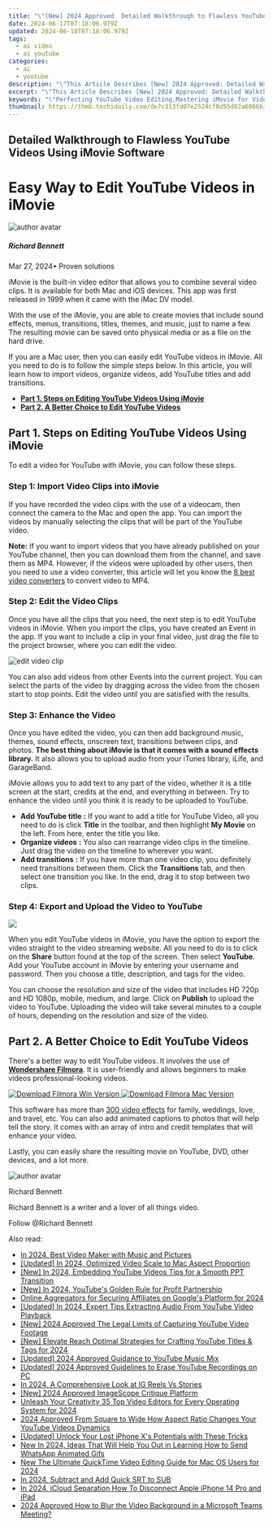 ```yaml
---
title: "\"[New] 2024 Approved  Detailed Walkthrough to Flawless YouTube Videos Using iMovie Software\""
date: 2024-06-17T07:18:06.979Z
updated: 2024-06-18T07:18:06.979Z
tags:
  - ai video
  - ai youtube
categories:
  - ai
  - youtube
description: "\"This Article Describes [New] 2024 Approved: Detailed Walkthrough to Flawless YouTube Videos Using iMovie Software\""
excerpt: "\"This Article Describes [New] 2024 Approved: Detailed Walkthrough to Flawless YouTube Videos Using iMovie Software\""
keywords: "\"Perfecting YouTube Video Editing,Mastering iMovie for Video Quality,Tips for High-Quality iMovie Projects,Guide to Flawless iMovie Videos,Enhancing Video Proficiency in iMovie,Creating Impeccable YouTube Content with iMovie,Optimizing iMovie Editing Techniques\""
thumbnail: https://thmb.techidaily.com/de7c313fd07e2524cf8d55d82a6066b369ed71aad2bc2f894ad55f60508b5e77.jpg
---
```


## Detailed Walkthrough to Flawless YouTube Videos Using iMovie Software

# Easy Way to Edit YouTube Videos in iMovie

![author avatar](https://images.wondershare.com/filmora/article-images/richard-bennett.jpg)

##### Richard Bennett

 Mar 27, 2024• Proven solutions

iMovie is the built-in video editor that allows you to combine several video clips. It is available for both Mac and iOS devices. This app was first released in 1999 when it came with the iMac DV model.

With the use of the iMovie, you are able to create movies that include sound effects, menus, transitions, titles, themes, and music, just to name a few. The resulting movie can be saved onto physical media or as a file on the hard drive.

If you are a Mac user, then you can easily edit YouTube videos in iMovie. All you need to do is to follow the simple steps below. In this article, you will learn how to import videos, organize videos, add YouTube titles and add transitions.

* **[Part 1\. Steps on Editing YouTube Videos Using iMovie](#part1)**
* **[Part 2\. A Better Choice to Edit YouTube Videos](#part2)**

## Part 1\. Steps on Editing YouTube Videos Using iMovie

To edit a video for YouTube with iMovie, you can follow these steps.

### Step 1: Import Video Clips into iMovie

If you have recorded the video clips with the use of a videocam, then connect the camera to the Mac and open the app. You can import the videos by manually selecting the clips that will be part of the YouTube video.

**Note:** If you want to import videos that you have already published on your YouTube channel, then you can download them from the channel, and save them as MP4\. However, if the videos were uploaded by other users, then you need to use a video converter, this article will let you know the [8 best video converters](https://tools.techidaily.com/wondershare/filmora/download/) to convert video to MP4.

### Step 2: Edit the Video Clips

Once you have all the clips that you need, the next step is to edit YouTube videos in iMovie. When you import the clips, you have created an Event in the app. If you want to include a clip in your final video, just drag the file to the project browser, where you can edit the video.

![edit video clip](https://images.wondershare.com/filmora/article-images/transitions-imovie.jpg)

You can also add videos from other Events into the current project. You can select the parts of the video by dragging across the video from the chosen start to stop points. Edit the video until you are satisfied with the results.

### Step 3: Enhance the Video

Once you have edited the video, you can then add background music, themes, sound effects, onscreen text, transitions between clips, and photos. **The best thing about iMovie is that it comes with a sound effects library.** It also allows you to upload audio from your iTunes library, iLife, and GarageBand.

iMovie allows you to add text to any part of the video, whether it is a title screen at the start, credits at the end, and everything in between. Try to enhance the video until you think it is ready to be uploaded to YouTube.

* **Add YouTube title** **:** If you want to add a title for YouTube Video, all you need to do is click **Title** in the toolbar, and then highlight **My Movie** on the left. From here, enter the title you like.
* **Organize videos** **:** You also can rearrange video clips in the timeline. Just drag the video on the timeline to wherever you want.
* **Add transitions** **:** If you have more than one video clip, you definitely need transitions between them. Click the **Transitions** tab, and then select one transition you like. In the end, drag it to stop between two clips.

### Step 4: Export and Upload the Video to YouTube

![](https://images.wondershare.com/filmora/article-images/imovie-export-to-file.jpg)

When you edit YouTube videos in iMovie, you have the option to export the video straight to the video streaming website. All you need to do is to click on the **Share** button found at the top of the screen. Then select **YouTube**. Add your YouTube account in iMovie by entering your username and password. Then you choose a title, description, and tags for the video.

You can choose the resolution and size of the video that includes HD 720p and HD 1080p, mobile, medium, and large. Click on **Publish** to upload the video to YouTube. Uploading the video will take several minutes to a couple of hours, depending on the resolution and size of the video.

## Part 2\. A Better Choice to Edit YouTube Videos

There's a better way to edit YouTube videos. It involves the use of **[Wondershare Filmora](https://tools.techidaily.com/wondershare/filmora/download/)**. It is user-friendly and allows beginners to make videos professional-looking videos.

[![Download Filmora Win Version](https://images.wondershare.com/filmora/guide/download-btn-win.jpg) ](https://tools.techidaily.com/wondershare/filmora/download/) [![Download Filmora Mac Version](https://images.wondershare.com/filmora/guide/download-btn-mac.jpg) ](https://tools.techidaily.com/wondershare/filmora/download/)

This software has more than [300 video effects](https://tools.techidaily.com/wondershare/filmora/download/) for family, weddings, love, and travel, etc. You can also add animated captions to photos that will help tell the story. It comes with an array of intro and credit templates that will enhance your video.

Lastly, you can easily share the resulting movie on YouTube, DVD, other devices, and a lot more.

![author avatar](https://images.wondershare.com/filmora/article-images/richard-bennett.jpg)

Richard Bennett

Richard Bennett is a writer and a lover of all things video.

Follow @Richard Bennett


<ins class="adsbygoogle"
     style="display:block"
     data-ad-format="autorelaxed"
     data-ad-client="ca-pub-7571918770474297"
     data-ad-slot="1223367746"></ins>



<ins class="adsbygoogle"
     style="display:block"
     data-ad-client="ca-pub-7571918770474297"
     data-ad-slot="8358498916"
     data-ad-format="auto"
     data-full-width-responsive="true"></ins>

<span class="atpl-alsoreadstyle">Also read:</span>
<div><ul>
<li><a href="https://youtube-webster.techidaily.com/24-best-video-maker-with-music-and-pictures/"><u>In 2024, Best Video Maker with Music and Pictures</u></a></li>
<li><a href="https://youtube-webster.techidaily.com/ed-in-2024-optimized-video-scale-to-mac-aspect-proportion/"><u>[Updated] In 2024, Optimized Video Scale to Mac Aspect Proportion</u></a></li>
<li><a href="https://youtube-webster.techidaily.com/n-2024-embedding-youtube-videos-tips-for-a-smooth-ppt-transition/"><u>[New] In 2024, Embedding YouTube Videos  Tips for a Smooth PPT Transition</u></a></li>
<li><a href="https://youtube-webster.techidaily.com/n-2024-youtubes-golden-rule-for-profit-partnership/"><u>[New] In 2024, YouTube's Golden Rule for Profit Partnership</u></a></li>
<li><a href="https://youtube-webster.techidaily.com/e-aggregators-for-securing-affiliates-on-googles-platform-for-2024/"><u>Online Aggregators for Securing Affiliates on Google's Platform for 2024</u></a></li>
<li><a href="https://youtube-webster.techidaily.com/ed-in-2024-expert-tips-extracting-audio-from-youtube-video-playback/"><u>[Updated] In 2024, Expert Tips  Extracting Audio From YouTube Video Playback</u></a></li>
<li><a href="https://youtube-webster.techidaily.com/024-approved-the-legal-limits-of-capturing-youtube-video-footage/"><u>[New] 2024 Approved  The Legal Limits of Capturing YouTube Video Footage</u></a></li>
<li><a href="https://youtube-webster.techidaily.com/levate-reach-optimal-strategies-for-crafting-youtube-titles-and-tags-for-2024/"><u>[New] Elevate Reach  Optimal Strategies for Crafting YouTube Titles & Tags for 2024</u></a></li>
<li><a href="https://youtube-webster.techidaily.com/ed-2024-approved-guidance-to-youtube-music-mix/"><u>[Updated] 2024 Approved  Guidance to YouTube Music Mix</u></a></li>
<li><a href="https://youtube-webster.techidaily.com/ed-2024-approved-guidelines-to-erase-youtube-recordings-on-pc/"><u>[Updated] 2024 Approved  Guidelines to Erase YouTube Recordings on PC</u></a></li>
<li><a href="https://instagram-video-recordings.techidaily.com/in-2024-a-comprehensive-look-at-ig-reels-vs-stories/"><u>In 2024, A Comprehensive Look at IG Reels Vs Stories</u></a></li>
<li><a href="https://screen-video-capture.techidaily.com/new-2024-approved-imagescope-critique-platform/"><u>[New] 2024 Approved  ImageScope Critique Platform</u></a></li>
<li><a href="https://ai-driven-video-production.techidaily.com/unleash-your-creativity-35-top-video-editors-for-every-operating-system-for-2024/"><u>Unleash Your Creativity 35 Top Video Editors for Every Operating System for 2024</u></a></li>
<li><a href="https://ai-vdieo-software.techidaily.com/2024-approved-from-square-to-wide-how-aspect-ratio-changes-your-youtube-videos-dynamics/"><u>2024 Approved From Square to Wide How Aspect Ratio Changes Your YouTube Videos Dynamics</u></a></li>
<li><a href="https://some-guidance.techidaily.com/updated-unlock-your-lost-iphone-xs-potentials-with-these-tricks/"><u>[Updated] Unlock Your Lost iPhone X's Potentials with These Tricks</u></a></li>
<li><a href="https://animation-videos.techidaily.com/new-in-2024-ideas-that-will-help-you-out-in-learning-how-to-send-whatsapp-animated-gifs/"><u>New In 2024, Ideas That Will Help You Out in Learning How to Send WhatsApp Animated Gifs</u></a></li>
<li><a href="https://ai-video-apps.techidaily.com/new-the-ultimate-quicktime-video-editing-guide-for-mac-os-users-for-2024/"><u>New The Ultimate QuickTime Video Editing Guide for Mac OS Users for 2024</u></a></li>
<li><a href="https://some-guidance.techidaily.com/in-2024-subtract-and-add-quick-srt-to-sub/"><u>In 2024, Subtract and Add  Quick SRT to SUB</u></a></li>
<li><a href="https://apple-account.techidaily.com/in-2024-icloud-separation-how-to-disconnect-apple-iphone-14-pro-and-ipad-by-drfone-ios/"><u>In 2024, iCloud Separation How To Disconnect Apple iPhone 14 Pro and iPad</u></a></li>
<li><a href="https://visual-screen-recording.techidaily.com/2024-approved-how-to-blur-the-video-background-in-a-microsoft-teams-meeting/"><u>2024 Approved  How to Blur the Video Background in a Microsoft Teams Meeting?</u></a></li>
</ul></div>
